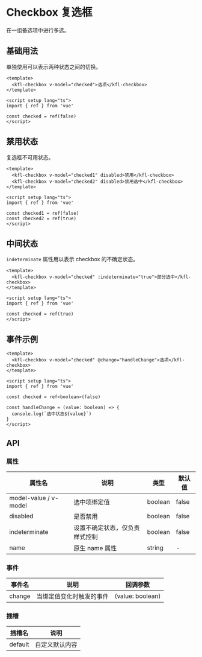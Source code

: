 # Checkbox 复选框

在一组备选项中进行多选。

## 基础用法

单独使用可以表示两种状态之间的切换。

```vue
<template>
  <kfl-checkbox v-model="checked">选项</kfl-checkbox>
</template>

<script setup lang="ts">
import { ref } from 'vue'

const checked = ref(false)
</script>
```

## 禁用状态

复选框不可用状态。

```vue
<template>
  <kfl-checkbox v-model="checked1" disabled>禁用</kfl-checkbox>
  <kfl-checkbox v-model="checked2" disabled>禁用选中</kfl-checkbox>
</template>

<script setup lang="ts">
import { ref } from 'vue'

const checked1 = ref(false)
const checked2 = ref(true)
</script>
```

## 中间状态

`indeterminate` 属性用以表示 checkbox 的不确定状态。

```vue
<template>
  <kfl-checkbox v-model="checked" :indeterminate="true">部分选中</kfl-checkbox>
</template>

<script setup lang="ts">
import { ref } from 'vue'

const checked = ref(true)
</script>
```
## 事件示例

```vue
<template>
  <kfl-checkbox v-model="checked" @change="handleChange">选项</kfl-checkbox>
</template>

<script setup lang="ts">
import { ref } from 'vue'

const checked = ref<boolean>(false)

const handleChange = (value: boolean) => {
  console.log(`选中状态${value}`)
}
</script>
```

## API

### 属性

| 属性名 | 说明 | 类型 | 默认值 |
| --- | --- | --- | --- |
| model-value / v-model | 选中项绑定值 | boolean | false |
| disabled | 是否禁用 | boolean | false |
| indeterminate | 设置不确定状态，仅负责样式控制 | boolean | false |
| name | 原生 name 属性 | string | - |

### 事件

| 事件名 | 说明 | 回调参数 |
| --- | --- | --- |
| change | 当绑定值变化时触发的事件 | (value: boolean) |

### 插槽

| 插槽名 | 说明 |
| --- | --- |
| default | 自定义默认内容 |
```
